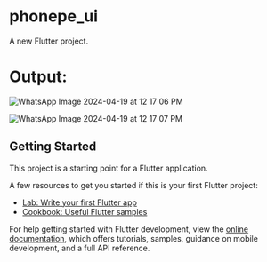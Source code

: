 # phonepe_ui

A new Flutter project.

# Output:
![WhatsApp Image 2024-04-19 at 12 17 06 PM](https://github.com/Raghav-995/phonepe_ui/assets/139675343/d01c1b49-88e1-4640-a51c-85f1959edf9c)



![WhatsApp Image 2024-04-19 at 12 17 07 PM](https://github.com/Raghav-995/phonepe_ui/assets/139675343/1959b869-3258-4e43-ae47-a903a824eaa2)


## Getting Started

This project is a starting point for a Flutter application.

A few resources to get you started if this is your first Flutter project:

- [Lab: Write your first Flutter app](https://docs.flutter.dev/get-started/codelab)
- [Cookbook: Useful Flutter samples](https://docs.flutter.dev/cookbook)

For help getting started with Flutter development, view the
[online documentation](https://docs.flutter.dev/), which offers tutorials,
samples, guidance on mobile development, and a full API reference.
